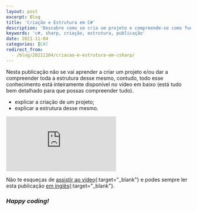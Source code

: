 ```yaml
---
layout: post
excerpt: Blog
title: 'Criação e Estrutura em C#'
description: 'Descobre como se cria um projeto e compreende-se como funciona toda a sua estrutra na linguagem de programação C#. Obtém respostas às tuas dúvidas com a teoria e os exemplos apresentados.'
keywords: 'c#, sharp, criação, estrutura, publicação'
date: 2021-11-04
categories: [C#]
redirect_from:
  - /blog/20211104/criacao-e-estrutura-em-csharp/
---
```


Nesta publicação não se vai aprender a criar um projeto e/ou dar a compreender toda a estrutura desse mesmo, contudo, todo esse conhecimento está inteiramente disponível no vídeo em baixo (está tudo bem detalhado para que possas compreender tudo).

- explicar a criação de um projeto;
- explicar a estrutura desse mesmo.

<div class="video-container">
  <iframe src="https://www.youtube.com/embed/TWe8RFTLe6Q" frameborder="0" allowfullscreen></iframe>
</div>

Não te esqueças de [assistir ao vídeo](https://youtu.be/TWe8RFTLe6Q){:target="\_blank"} e podes sempre ler esta publicação [em inglês](https://nelsonsilvadev.com/blog/creation-and-structure-in-csharp/){:target="\_blank"}.

### _Happy coding!_
